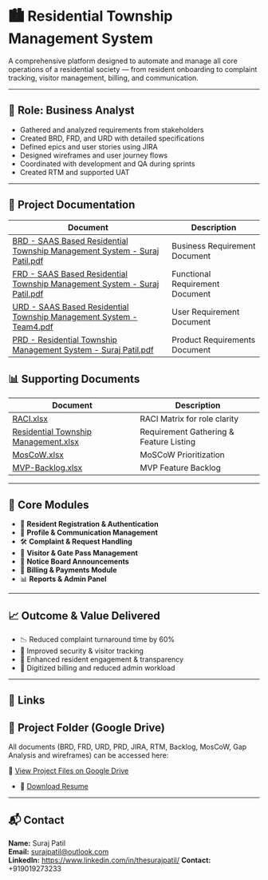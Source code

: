 # 🏙️ Residential Township Management System

A comprehensive platform designed to automate and manage all core operations of a residential society — from resident onboarding to complaint tracking, visitor management, billing, and communication.

---

## 👤 Role: Business Analyst

- Gathered and analyzed requirements from stakeholders
- Created BRD, FRD, and URD with detailed specifications
- Defined epics and user stories using JIRA
- Designed wireframes and user journey flows
- Coordinated with development and QA during sprints
- Created RTM and supported UAT

---

## 📄 Project Documentation

| Document | Description |
|----------|-------------|
| [BRD - SAAS Based Residential Township Management System - Suraj Patil.pdf](https://github.com/suraj-insights/Residential-Township-Management-System/blob/2f420cf54e05e5c8af2e46fafb9b71e5c9dc4ed0/BRD%20-%20SAAS%20Based%20Residential%20Township%20Management%20System%20-%20Suraj%20Patil.pdf) | Business Requirement Document |
| [FRD - SAAS Based Residential Township Management System - Suraj Patil.pdf](https://github.com/suraj-insights/Residential-Township-Management-System/blob/0cc5cf5f08fd5d5d88fc5668f07e92484fcef60d/FRD%20-%20SAAS%20Based%20Residential%20Township%20Management%20System%20-%20Suraj%20Patil.pdf) | Functional Requirement Document |
| [URD - SAAS Based Residential Township Management System - Team4.pdf](https://github.com/suraj-insights/Residential-Township-Management-System/blob/0cc5cf5f08fd5d5d88fc5668f07e92484fcef60d/URD%20-%20SAAS%20Based%20Residential%20Township%20Management%20System%20-%20Team4.pdf) | User Requirement Document |
| [PRD - Residential Township Management System - Suraj Patil.pdf](https://github.com/suraj-insights/Residential-Township-Management-System/blob/0cc5cf5f08fd5d5d88fc5668f07e92484fcef60d/PRD%20Residential%20Township%20Management%20System%20-%20Suraj%20Patil.pdf) | Product Requirements Document |



## 📊 Supporting Documents

| Document | Description |
|----------|-------------|
| [RACI.xlsx](https://github.com/suraj-insights/Residential-Township-Management-System/blob/6ed6cf6f486f075c9218af52ba1e29b0ea6f7865/RACI.xlsx) | RACI Matrix for role clarity |
| [Residential Township Management.xlsx](https://github.com/suraj-insights/Residential-Township-Management-System/blob/6ed6cf6f486f075c9218af52ba1e29b0ea6f7865/Residential%20Township%20Management.xlsx) | Requirement Gathering & Feature Listing |
| [MosCoW.xlsx](https://github.com/suraj-insights/Residential-Township-Management-System/blob/6ed6cf6f486f075c9218af52ba1e29b0ea6f7865/MosCoW.xlsx) | MoSCoW Prioritization |
| [MVP-Backlog.xlsx](https://github.com/suraj-insights/Residential-Township-Management-System/blob/6ed6cf6f486f075c9218af52ba1e29b0ea6f7865/MVP-Backlog.xlsx) | MVP Feature Backlog |


---

## 🧩 Core Modules

- 📝 **Resident Registration & Authentication**
- 👤 **Profile & Communication Management**
- 🛠️ **Complaint & Request Handling**
- 🚪 **Visitor & Gate Pass Management**
- 📢 **Notice Board Announcements**
- 💸 **Billing & Payments Module**
- 📊 **Reports & Admin Panel**

---

## 📈 Outcome & Value Delivered

- 📉 Reduced complaint turnaround time by 60%
- 🔐 Improved security & visitor tracking
- 📲 Enhanced resident engagement & transparency
- 🧾 Digitized billing and reduced admin workload

---

## 🔗 Links

## 📂 Project Folder (Google Drive)

All documents (BRD, FRD, URD, PRD, JIRA, RTM, Backlog, MosCoW, Gap Analysis and wireframes) can be accessed here:

🔗 [View Project Files on Google Drive](https://drive.google.com/drive/folders/1Ks4KE3gNmoD0bquVgqZmi_irUBs_xp42?usp=drive_link)

- 📄 [Download Resume](https://drive.google.com/your-resume-link)

---

## 📬 Contact

**Name:** Suraj Patil  
**Email:** surajpatil@outlook.com  
**LinkedIn:** https://www.linkedin.com/in/thesurajpatil/
**Contact:** +919019273233

